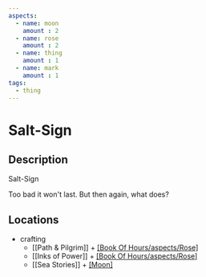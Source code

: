 ```yaml
---
aspects: 
  - name: moon
    amount : 2
  - name: rose
    amount : 2
  - name: thing
    amount : 1
  - name: mark
    amount : 1
tags:
  - thing
---
```


# Salt-Sign

## Description
Salt-Sign

Too bad it won't last. But then again, what does?
## Locations
- crafting
	- [[Path & Pilgrim]] + [[Book Of Hours/aspects/Rose]](5)
	- [[Inks of Power]] + [[Book Of Hours/aspects/Rose]](5)
	- [[Sea Stories]] + [[Moon]](5)